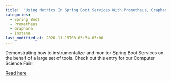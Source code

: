 ```yaml
---
title:  "Using Metrics In Spring Boot Services With Prometheus, Graphana, Instana, and Google cAdvisor"
categories: 
  - Spring Boot
  - Prometheus
  - Graphana
  - Instana
last_modified_at: 2020-11-15T08:05:34-05:00
---
```


Demonstrating how to instrumentalize and monitor Spring Boot Services on the behalf of a large set of tools. Check out this entry for our Computer Science Fair!

[Read here](https://dzone.com/articles/csf-using-metrics-in-spring-boot-services-with-pro)